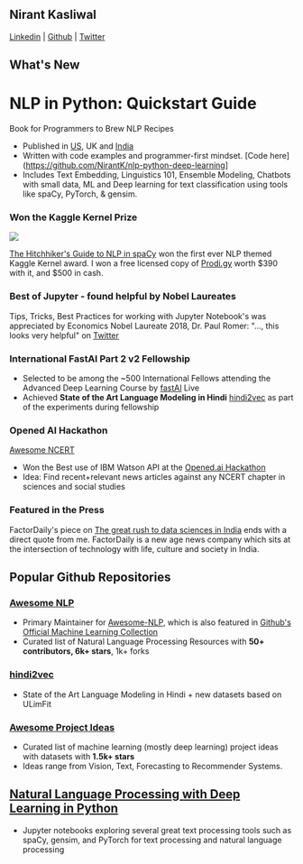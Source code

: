 Nirant Kasliwal
---

[Linkedin](https://www.linkedin.com/in/nirant/) |  [Github](https://github.com/NirantK/) | [Twitter](https://twitter.com/NirantK/)

## What's New

# NLP in Python: Quickstart Guide

Book for Programmers to Brew NLP Recipes
* Published in [US](https://www.amazon.com/dp/B07L3PLQS1), UK and [India](https://www.amazon.in/dp/B07L3PLQS1)
* Written with code examples and programmer-first mindset. [Code here](https://github.com/NirantK/nlp-python-deep-learning]
* Includes Text Embedding, Linguistics 101, Ensemble Modeling, Chatbots with small data, ML and Deep learning for text classification using tools like spaCy, PyTorch, & gensim. 

### Won the Kaggle Kernel Prize
<img src="https://pbs.twimg.com/media/DpVZDf0WsAETYwY.png)](https://www.kaggle.com/nirant/hitchhiker-s-guide-to-nlp-in-spacy/">

[The Hitchhiker's Guide to NLP in spaCy](https://www.kaggle.com/nirant/hitchhiker-s-guide-to-nlp-in-spacy/) won the first ever NLP themed Kaggle Kernel award. I won a free licensed copy of [Prodi.gy](https://prodi.gy/) worth $390 with it, and $500 in cash. 

### Best of Jupyter - found helpful by Nobel Laureates
Tips, Tricks, Best Practices for working with Jupyter Notebook's was appreciated by Economics Nobel Laureate 2018, Dr. Paul Romer: 
"..., this looks very helpful" on [Twitter](https://twitter.com/paulmromer/status/985518009879089152)

### International FastAI Part 2 v2 Fellowship
- Selected to be among the ~500 International Fellows attending the Advanced Deep Learning Course by [fastAI](www.fast.ai) Live
- Achieved **State of the Art Language Modeling in Hindi** [hindi2vec](https://github.com/NirantK/hindi2vec) as part of the experiments during fellowship

### Opened AI Hackathon
[Awesome NCERT](http://www.nirantk.com/awesome-ncert)
- Won the Best use of IBM Watson API at the [Opened.ai Hackathon](https://medium.com/opened-ai/global-hackweek-winners-2017-a9e5da513270)
- Idea: Find recent+relevant news articles against any NCERT chapter in sciences and social studies

### Featured in the Press
FactorDaily's piece on [The great rush to data sciences in India](https://factordaily.com/rush-training-data-science-machine-learning-ai-india/) ends with a direct quote from me. FactorDaily is a new age news company which sits at the intersection of technology with life, culture and society in India.

## Popular Github Repositories

### [Awesome NLP](https://github.com/keon/awesome-nlp) 
- Primary Maintainer for [Awesome-NLP](https://github.com/keon/awesome-nlp), which is also featured in [Github's Official Machine Learning Collection](https://github.com/collections/machine-learning)
- Curated list of Natural Language Processing Resources with **50+ contributors, 6k+ stars**, 1k+ forks

### [hindi2vec](https://github.com/NirantK/hindi2vec)
- State of the Art Language Modeling in Hindi + new datasets based on ULimFit

### [Awesome Project Ideas](https://github.com/NirantK/awesome-project-ideas)
- Curated list of machine learning (mostly deep learning) project ideas with datasets with **1.5k+ stars**
- Ideas range from Vision, Text, Forecasting to Recommender Systems.

## [Natural Language Processing with Deep Learning in Python](http://nirantk.com/nlp-python-deep-learning/)
- Jupyter notebooks exploring several great text processing tools such as spaCy, gensim, and PyTorch for text processing and natural language processing
